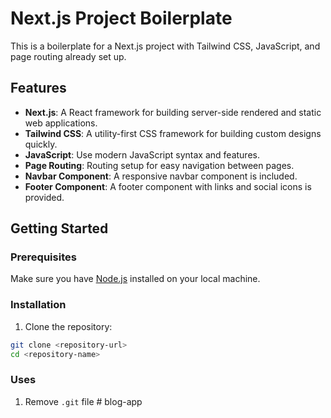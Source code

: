 # Next.js Project Boilerplate

This is a boilerplate for a Next.js project with Tailwind CSS, JavaScript, and page routing already set up.

## Features

- **Next.js**: A React framework for building server-side rendered and static web applications.
- **Tailwind CSS**: A utility-first CSS framework for building custom designs quickly.
- **JavaScript**: Use modern JavaScript syntax and features.
- **Page Routing**: Routing setup for easy navigation between pages.
- **Navbar Component**: A responsive navbar component is included.
- **Footer Component**: A footer component with links and social icons is provided.

## Getting Started

### Prerequisites

Make sure you have [Node.js](https://nodejs.org/) installed on your local machine.

### Installation

1. Clone the repository:

```bash
git clone <repository-url>
cd <repository-name>
```

### Uses

1. Remove `.git` file
#   b l o g - a p p  
 